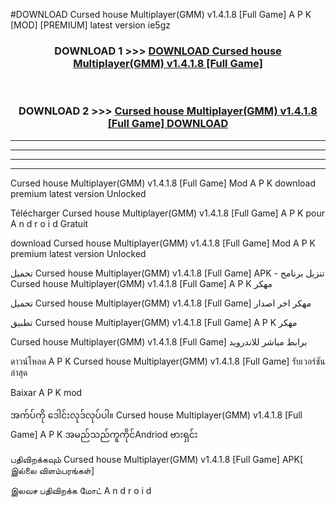 #DOWNLOAD Cursed house Multiplayer(GMM) v1.4.1.8  [Full Game] A P K [MOD] [PREMIUM] latest version ie5gz



<div align="center">

<h3>DOWNLOAD 1 >>> <a href="https://teeasianyam.web.app?sq=Cursed house Multiplayer(GMM) v1.4.1.8  [Full Game]">DOWNLOAD Cursed house Multiplayer(GMM) v1.4.1.8  [Full Game] </a></h3><br>

<h3>DOWNLOAD 2 >>> <a href="https://teeasianyam.web.app?sq=Cursed house Multiplayer(GMM) v1.4.1.8  [Full Game] ">Cursed house Multiplayer(GMM) v1.4.1.8  [Full Game]  DOWNLOAD </a></h3>

</div>


----------------------------------------------------------

----------------------------------------------------------

----------------------------------------------------------

----------------------------------------------------------


Cursed house Multiplayer(GMM) v1.4.1.8  [Full Game]  Mod A P K download premium latest version Unlocked

Télécharger Cursed house Multiplayer(GMM) v1.4.1.8  [Full Game]  A P K pour A n d r o i d Gratuit

download Cursed house Multiplayer(GMM) v1.4.1.8  [Full Game]  Mod A P K premium latest version Unlocked

تحميل Cursed house Multiplayer(GMM) v1.4.1.8  [Full Game]  APK - تنزيل برنامج Cursed house Multiplayer(GMM) v1.4.1.8  [Full Game]  A P K مهكر

تحميل Cursed house Multiplayer(GMM) v1.4.1.8  [Full Game]  مهكر اخر اصدار

تطبيق Cursed house Multiplayer(GMM) v1.4.1.8  [Full Game]  A P K مهكر

Cursed house Multiplayer(GMM) v1.4.1.8  [Full Game]  برابط مباشر للاندرويد

ดาวน์โหลด A P K Cursed house Multiplayer(GMM) v1.4.1.8  [Full Game]  รับเวอร์ชันล่าสุด

Baixar A P K mod

အက်ပ်ကို ဒေါင်းလုဒ်လုပ်ပါ။ Cursed house Multiplayer(GMM) v1.4.1.8  [Full Game]  A P K အမည်သည်ကူကိုင်Andriod ဗားရှင်း

பதிவிறக்கவும் Cursed house Multiplayer(GMM) v1.4.1.8  [Full Game]  APK[ இல்லை விளம்பரங்கள்] 
 
இலவச பதிவிறக்க மோட் A n d r o i d



